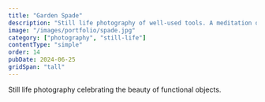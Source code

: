 ```yaml
---
title: "Garden Spade"
description: "Still life photography of well-used tools. A meditation on work, wear, and utility."
image: "/images/portfolio/spade.jpg"
category: ["photography", "still-life"]
contentType: "simple"
order: 14
pubDate: 2024-06-25
gridSpan: "tall"
---
```


Still life photography celebrating the beauty of functional objects.
